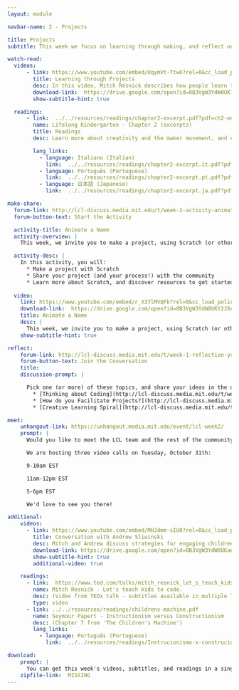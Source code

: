 ```yaml
---
layout: module

navbar-name: 2 - Projects

title: Projects
subtitle: This week we focus on learning through making, and reflect on the creative process through the Creative Learning Spiral. We also introduce coding as a new form of fluency and self-expression, and we start making projects with Scratch.

watch-read:
  videos:
      - link: https://www.youtube.com/embed/UqymVt-TtwU?rel=0&cc_load_policy=1
        title: Learning through Projects
        desc: In this video, Mitch Resnick describes how people learn through making projects, and introduces the Creative Learning Spiral as a framework to reflect about the creative process.
        download-link:  https://drive.google.com/open?id=0B3VgW3YdW0UKTnpfZVlWLXNCVzA
        show-subtitle-hint: true

  readings:
      - link:  ../../resources/readings/chapter2-excerpt.pdf?pdf=ch2-en
        name: Lifelong Kindergarten - Chapter 2 (excerpts)
        title: Readings
        desc: Learn more about creativity and the maker movement, and coding as a form of fluency and expression.

        lang_links:
          - language: Italiano (Italian)
            link:  ../../resources/readings/chapter2-excerpt.it.pdf?pdf=ch2-it
          - language: Português (Portuguese)
            link:  ../../resources/readings/chapter2-excerpt.pt.pdf?pdf=ch2-pt
          - language: 日本語 (Japanese)
            link:  ../../resources/readings/chapter2-excerpt.ja.pdf?pdf=ch2-ja

make-share:
  forum-link: http://lcl-discuss.media.mit.edu/t/week-2-activity-animate-a-name/192
  forum-button-text: Start the Activity

  activity-title: Animate a Name
  activity-overview: |
    This week, we invite you to make a project, using Scratch (or other materials) to create an animation of your name. In this video, Yumiko and Dhwani show you examples and explain a little bit more.

  activity-desc: |
    In this activity, you will:
      * Make a project with Scratch
      * Share your project (and your process!) with the community
      * Learn more about Scratch, and discover resources to get started
    
  video:
    link: https://www.youtube.com/embed/r_X37lMVQFk?rel=0&cc_load_policy=1
    download-link:  https://drive.google.com/open?id=0B3VgW3YdW0UKY2J6cjVIVXdfcG8
    title: Animate a Name
    desc: |
      This week, we invite you to make a project, using Scratch (or other materials) to create an animation of your name. In this video, Yumiko and Dhwani show you examples and explain a little bit more.
    show-subtitle-hint: true

reflect:
    forum-link: http://lcl-discuss.media.mit.edu/t/week-1-reflection-your-favorite-p/56
    forum-button-text: Join the Conversation
    title:
    discussion-prompt: |

      Pick one (or more) of these topics, and share your ideas in the discussion forum:
        * [Thinking about Coding](http://lcl-discuss.media.mit.edu/t/week-2-reflection-thinking-about-coding/231) - Has your experience with Scratch changed the way you think about coding? How did you think of coding before? How do you think of it now?
        * [How do you Facilitate Projects?](http://lcl-discuss.media.mit.edu/t/week-2-reflection-put-projects-into-practice/230) - Have you helped others learn to create projects? What were the biggest challenges you faced? What strategies have you used to address these challenges? What questions do you have about a project-based approach to learning?
        * [Creative Learning Spiral](http://lcl-discuss.media.mit.edu/t/week-2-reflection-creative-learning-spiral/233) - The Creative Learning Spiral is a way to think about the creative process. How would you describe or draw your own creative learning process?

meet:
    unhangout-link: https://unhangout.media.mit.edu/event/lcl-week2/
    prompt: |
      Would you like to meet the LCL team and the rest of the community?

      We are hosting three video calls on Tuesday, October 31th:

      9-10am EST

      11am-12pm EST

      5-6pm EST

      We'd love to see you there!

additional:
    videos:
      - link: https://www.youtube.com/embed/MHJdmm-cIU0?rel=0&cc_load_policy=1
        title: Conversation with Andrew Sliwinski
        desc: Mitch and Andrew discuss strategies for engaging children in creative learning through projects — and compare experiences with physical and digital materials
        download-link: https://drive.google.com/open?id=0B3VgW3YdW0UKanFXRUlKMDFqTW8
        show-subtitle-hint: true
        additional-video: true

    readings:
      - link:  https://www.ted.com/talks/mitch_resnick_let_s_teach_kids_to_code
        name: Mitch Resnick - Let's teach kids to code.
        desc: (Video from TEDx talk - subtitles available in multiple languages)
        type: video
      - link: ../../resources/readings/childrens-machine.pdf
        name: Seymour Papert - Instructionism versus Constructionism
        desc: (Chapter 7 from 'The Children's Machine')
        lang_links:
          - language: Português (Portuguese)
            link:  ../../resources/readings/Instrucionismo-x-construcionismo.pdf

download:
    prompt: |
      You can get this week's videos, subtitles, and readings in a single zip file for offline use.
    zipfile-link:  MISSING
---
```

